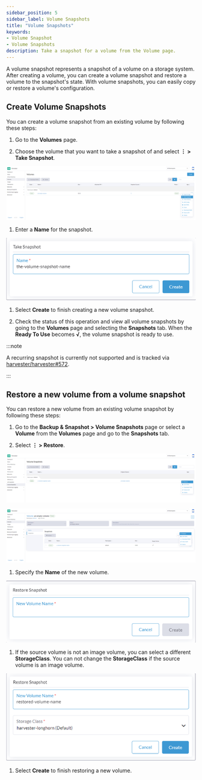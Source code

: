 ```yaml
---
sidebar_position: 5
sidebar_label: Volume Snapshots
title: "Volume Snapshots"
keywords:
- Volume Snapshot
- Volume Snapshots
description: Take a snapshot for a volume from the Volume page.
---
```

<head>
  <link rel="canonical" href="https://docs.harvesterhci.io/v1.3/volume/volume-snapshots"/>
</head>

A volume snapshot represents a snapshot of a volume on a storage system. After creating a volume, you can create a volume snapshot and restore a volume to the snapshot's state. With volume snapshots, you can easily copy or restore a volume's configuration.

## Create Volume Snapshots

You can create a volume snapshot from an existing volume by following these steps:

1. Go to the **Volumes** page.

1. Choose the volume that you want to take a snapshot of and select **⋮ > Take Snapshot**.

  ![create-volume-snapshot-1](/img/v1.2/volume/create-volume-snapshot-1.png)

1. Enter a **Name** for the snapshot.

  ![create-volume-snapshot-2](/img/v1.2/volume/create-volume-snapshot-2.png)

1. Select  **Create** to finish creating a new volume snapshot.

1. Check the status of this operation and view all volume snapshots by going to the **Volumes** page and selecting the **Snapshots** tab. When the **Ready To Use** becomes **√**, the volume snapshot is ready to use.

:::note

A recurring snapshot is currently not supported and is tracked via [harvester/harvester#572](https://github.com/harvester/harvester/issues/572).

:::

## Restore a new volume from a volume snapshot

You can restore a new volume from an existing volume snapshot by following these steps:

1. Go to the **Backup & Snapshot > Volume Snapshots** page or select a **Volume** from the **Volumes** page and go to the **Snapshots** tab.

1. Select **⋮ > Restore**.

  ![restore-volume-snapshot-1](/img/v1.2/volume/restore-volume-snapshot-1.png)
  
  ![restore-volume-snapshot-2](/img/v1.2/volume/restore-volume-snapshot-2.png)

1. Specify the **Name** of the new volume.

  ![restore-volume-snapshot-3](/img/v1.2/volume/restore-volume-snapshot-3.png)

1. If the source volume is not an image volume, you can select a different **StorageClass**. You can not change the **StorageClass** if the source volume is an image volume.

  ![restore-volume-snapshot-4](/img/v1.2/volume/restore-volume-snapshot-4.png)

1. Select **Create** to finish restoring a new volume.
